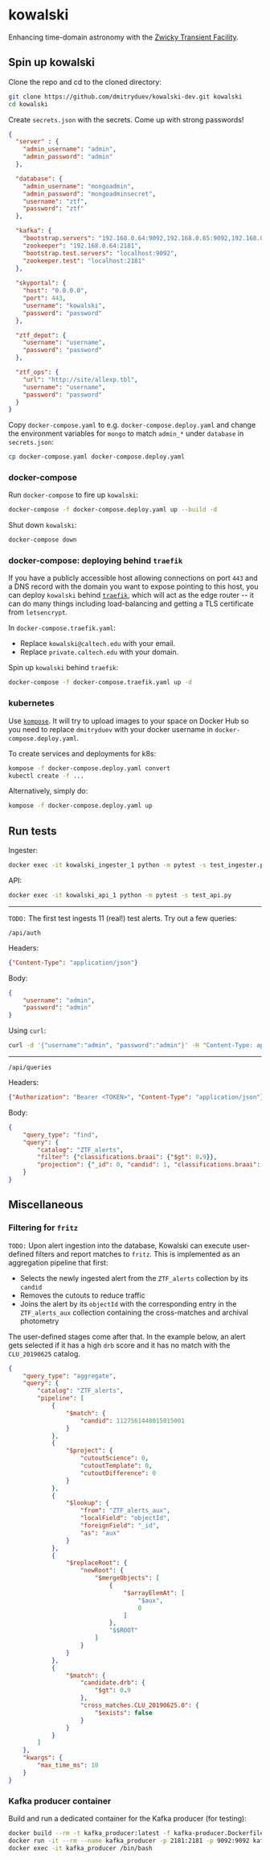 # kowalski

Enhancing time-domain astronomy with the [Zwicky Transient Facility](https://ztf.caltech.edu).

## Spin up kowalski

Clone the repo and cd to the cloned directory:
```bash
git clone https://github.com/dmitryduev/kowalski-dev.git kowalski
cd kowalski
```

Create `secrets.json` with the secrets. Come up with strong passwords!
```json
{
  "server" : {
    "admin_username": "admin",
    "admin_password": "admin"
  },

  "database": {
    "admin_username": "mongoadmin",
    "admin_password": "mongoadminsecret",
    "username": "ztf",
    "password": "ztf"
  },

  "kafka": {
    "bootstrap.servers": "192.168.0.64:9092,192.168.0.65:9092,192.168.0.66:9092",
    "zookeeper": "192.168.0.64:2181",
    "bootstrap.test.servers": "localhost:9092",
    "zookeeper.test": "localhost:2181"
  },
  
  "skyportal": {
    "host": "0.0.0.0",
    "port": 443,
    "username": "kowalski",
    "password": "password"
  },

  "ztf_depot": {
    "username": "username",
    "password": "password"
  },

  "ztf_ops": {
    "url": "http://site/allexp.tbl",
    "username": "username",
    "password": "password"
  }
}
```

Copy `docker-compose.yaml` to e.g. `docker-compose.deploy.yaml` and change the environment variables for `mongo` 
to match `admin_*` under `database` in `secrets.json`:
```bash
cp docker-compose.yaml docker-compose.deploy.yaml
```

### docker-compose

Run `docker-compose` to fire up `kowalski`:
```bash
docker-compose -f docker-compose.deploy.yaml up --build -d
```

Shut down `kowalski`:
```bash
docker-compose down
```

### docker-compose: deploying behind `traefik`

If you have a publicly accessible host allowing connections on port `443` and a DNS record with the domain 
you want to expose pointing to this host, you can deploy `kowalski` behind [`traefik`](http://traefik.io), 
which will act as the edge router -- it can do many things including load-balancing and 
getting a TLS certificate from `letsencrypt`. 

In `docker-compose.traefik.yaml`:
- Replace `kowalski@caltech.edu` with your email.
- Replace `private.caltech.edu` with your domain.

Spin up `kowalski` behind `traefik`:

```bash
docker-compose -f docker-compose.traefik.yaml up -d
```

### kubernetes

Use [`kompose`](https://kompose.io/). 
It will try to upload images to your space on Docker Hub 
so you need to replace `dmitryduev` with your docker username in `docker-compose.deploy.yaml`.

To create services and deployments for k8s:
```bash
kompose -f docker-compose.deploy.yaml convert
kubectl create -f ...
```

Alternatively, simply do:
```bash
kompose -f docker-compose.deploy.yaml up
```


## Run tests

Ingester:
```bash
docker exec -it kowalski_ingester_1 python -m pytest -s test_ingester.py
```

API:
```bash
docker exec -it kowalski_api_1 python -m pytest -s test_api.py
```

---

`TODO:` The first test ingests 11 (real!) test alerts. Try out a few queries:

`/api/auth`

Headers:
```json
{"Content-Type": "application/json"}
```

Body:
```json
{
    "username": "admin",
    "password": "admin"
}
```

Using `curl`:
```bash
curl -d '{"username":"admin", "password":"admin"}' -H "Content-Type: application/json" -X POST https://localhost:4000/api/auth
```

---

`/api/queries`

Headers:
```json
{"Authorization": "Bearer <TOKEN>", "Content-Type": "application/json"}
```

Body:
```json
{
    "query_type": "find",
    "query": {
        "catalog": "ZTF_alerts",
    	"filter": {"classifications.braai": {"$gt": 0.9}},
    	"projection": {"_id": 0, "candid": 1, "classifications.braai": 1}
    }
}
```

## Miscellaneous

### Filtering for `fritz`

`TODO:` Upon alert ingestion into the database, Kowalski can execute user-defined filters and report matches to `fritz`.
This is implemented as an aggregation pipeline that first:
- Selects the newly ingested alert from the `ZTF_alerts` collection by its `candid`
- Removes the cutouts to reduce traffic
- Joins the alert by its `objectId` with the corresponding entry in the `ZTF_alerts_aux` collection containing the 
cross-matches and archival photometry

The user-defined stages come after that. In the example below, an alert gets selected if it has a high `drb` score and
it has no match with the `CLU_20190625` catalog.

```json
{
    "query_type": "aggregate",
    "query": {
        "catalog": "ZTF_alerts",
        "pipeline": [
            {
                "$match": {
                    "candid": 1127561440015015001
                }
            },
            {
                "$project": {
                    "cutoutScience": 0,
                    "cutoutTemplate": 0,
                    "cutoutDifference": 0
                }
            },
            {
                "$lookup": {
                    "from": "ZTF_alerts_aux",
                    "localField": "objectId",
                    "foreignField": "_id",
                    "as": "aux"
                }
            },
            {
                "$replaceRoot": {
                    "newRoot": {
                        "$mergeObjects": [
                            {
                                "$arrayElemAt": [
                                    "$aux",
                                    0
                                ]
                            },
                            "$$ROOT"
                        ]
                    }
                }
            },
            {
            	"$match": {
            		"candidate.drb": {
            			"$gt": 0.9
            		},
            		"cross_matches.CLU_20190625.0": {
	            		"$exists": false
	            	}
            	}
            }
        ]
    },
    "kwargs": {
        "max_time_ms": 10
    }
}
```

### Kafka producer container

Build and run a dedicated container for the Kafka producer (for testing):
```bash
docker build --rm -t kafka_producer:latest -f kafka-producer.Dockerfile .
docker run -it --rm --name kafka_producer -p 2181:2181 -p 9092:9092 kafka_producer:latest
docker exec -it kafka_producer /bin/bash
``` 